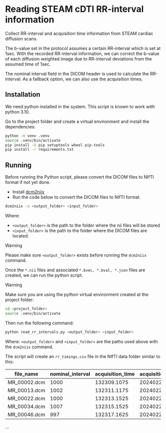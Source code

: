 # Reading STEAM cDTI RR-interval information

Collect RR-interval and acquisition time information from STEAM cardiac diffusion scans.

The b-value set in the protocol assumes a certain RR-interval which is set at 1sec.
With the recorded RR-interval information, we can correct the b-value of each diffusion weighted image
due to RR-interval deviations from the assumed time of 1sec.

The nominal interval field in the DICOM header is used to calculate the RR-interval. 
As a fallback option, we can also use the acquisition times.

## Installation

We need python installed in the system. This script is known to work with python 3.10.

Go to the project folder and create a virtual environment and install the dependencies:
```bash
python -m venv .venv
source .venv/bin/activate
pip install -U pip setuptools wheel pip-tools
pip install -r requirements.txt
```

## Running

Before running the Python script, please convert the DICOM files to NIfTI format if not yet done.
- Install [dcm2niix](https://github.com/rordenlab/dcm2niix)
- Run the code below to convert the DICOM files to NIfTI format.

```bash
dcm2niix -o <output_folder> <input_folder>
```

Where:
- `<output_folder>` is the path to the folder where the nii files will be stored
- `<input_folder>` is the path to the folder where the DICOM files are located.

>[!WARNING]
> Please make sure `<output_folder>` exists before running the `dcm2niix` command.

Once the `*.nii` files and associated `*.bvec, *.bval, *.json` files are created, we can run the python script.

>[!WARNING]
> Make sure you are using the python virtual environment created at the project folder:
```bash
cd <project_folder>
source .venv/bin/activate
```

Then run the following command:

```bash
python read_rr_intervals.py <output_folder> <input_folder>
```

Where: `<output_folder>` and `<input_folder>` are the paths used above with the `dcm2niix` command.

The script will create an `rr_timings.csv` file in the NIfTI data folder similar to this:

|file_name   |nominal_interval|acquisition_time|acquisition_date|nii_file_suffix                |
|------------|----------------|----------------|----------------|-------------------------------|
|MR_00002.dcm|1000            |132309.1075     |20240223        |STEAM_standard_20240223131230_7|
|MR_00013.dcm|1002            |132311.1175     |20240223        |STEAM_standard_20240223131230_7|
|MR_00022.dcm|1000            |132313.1525     |20240223        |STEAM_standard_20240223131230_7|
|MR_00034.dcm|1007            |132315.1525     |20240223        |STEAM_standard_20240223131230_7|
|MR_00046.dcm|997             |132317.1625     |20240223        |STEAM_standard_20240223131230_7|
...
